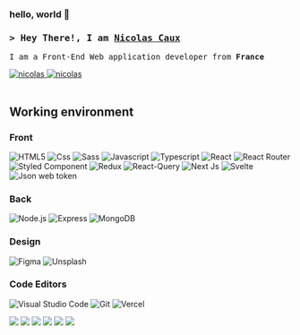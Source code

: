 ### hello, world 👋
<h3 background="red">
        <samp>&gt; Hey There!, I am
                <b><a target="_blank" href="">Nicolas Caux</a></b>
        </samp>
</h3>


<p> 
  <samp>
    I am a Front-End Web application developer from <b>France <img src="https://cdn-icons-png.flaticon.com/512/197/197560.png" width="13"/></b>
    <br>
  </samp>
</p>

<div>
 <a href="https://nicaux.com" target="_blank">
  <img src="https://img.shields.io/badge/Website-DC143C?style=for-the-badge&logo=medium&logoColor=white" alt="nicolas" />
 </a>
 <a href="https://www.linkedin.com/in/nicolas-caux-ui-ux-webdesigner-developper-front-end-next-js-react-js-mern/" target="_blank">
  <img src="https://img.shields.io/badge/LinkedIn-0077B5?style=for-the-badge&logo=linkedin&logoColor=white" alt="nicolas"/>
 </a>
</div>
<br/>

## Working environment

  ### Front
  <span>
          <img alt="HTML5" src="https://img.shields.io/badge/HTML5-E34F26?style=for-the-badge&logo=html5&logoColor=white" />
          <img alt="Css" src="https://img.shields.io/badge/CSS3-1572B6?style=for-the-badge&logo=css3&logoColor=white" />
          <img alt="Sass" src="https://img.shields.io/badge/Sass-CC6699?style=for-the-badge&logo=sass&logoColor=white" />
          <img alt="Javascript" src="https://img.shields.io/badge/JavaScript-F7DF1E?style=for-the-badge&logo=javascript&logoColor=black" />
          <img alt="Typescript" src="https://img.shields.io/badge/TypeScript-007ACC?style=for-the-badge&logo=typescript&logoColor=white" />
          <img alt="React" src="https://img.shields.io/badge/React-20232A?style=for-the-badge&logo=react&logoColor=61DAFB" />
          <img alt="React Router" src="https://img.shields.io/badge/React_Router-CA4245?style=for-the-badge&logo=react-router&logoColor=white" />
          <img alt="Styled Component" src="https://img.shields.io/badge/styled--components-DB7093?style=for-the-badge&logo=styled-components&logoColor=white" />
          <img alt="Redux" src="https://img.shields.io/badge/Redux-593D88?style=for-the-badge&logo=redux&logoColor=white" />
          <img alt="React-Query" src="https://img.shields.io/badge/React_Query-F24E1E?style=for-the-badge&logo=react-query&logoColor=white" />
          <img alt="Next Js" src="https://img.shields.io/badge/next.js-000000?style=for-the-badge&logo=nextdotjs&logoColor=white" />
          <img alt="Svelte" src="https://img.shields.io/badge/svelte-%23f1413d.svg?style=for-the-badge&logo=svelte&logoColor=white" />
          <img alt="Json web token" src="https://img.shields.io/badge/json%20web%20tokens-323330?style=for-the-badge&logo=json-web-tokens&logoColor=pink" />
  </span>
  
  ### Back
  <span>
          <img alt="Node.js" src="https://img.shields.io/badge/Node.js-43853D?style=for-the-badge&logo=node.js&logoColor=white" />
          <img alt="Express" src="https://img.shields.io/badge/Express.js-404D59?style=for-the-badge" />
          <img alt="MongoDB" src="https://img.shields.io/badge/MongoDB-4EA94B?style=for-the-badge&logo=mongodb&logoColor=white" />
  </span>
  
  ### Design
  <span>
          <img alt="Figma" src="https://img.shields.io/badge/Figma-F24E1E?style=for-the-badge&logo=figma&logoColor=white" />
          <img alt="Unsplash" src="https://img.shields.io/badge/Unsplash-000000?style=for-the-badge&logo=Unsplash&logoColor=white" />
   </span>

   ### Code Editors
   <span>
          <img alt="Visual Studio Code" src="https://img.shields.io/badge/Visual_Studio_Code-0078D4?style=for-the-badge&logo=visual%20studio%20code&logoColor=white" />
          <img alt="Git" src="https://img.shields.io/badge/GIT-E44C30?style=for-the-badge&logo=git&logoColor=white" />
          <img alt="Vercel" src="https://img.shields.io/badge/Vercel-000000?style=for-the-badge&logo=vercel&logoColor=white" />
   </span>
<br/>

![](http://github-profile-summary-cards.vercel.app/api/cards/profile-details?username=cauxNicolas&theme=material_palenight)
![](http://github-profile-summary-cards.vercel.app/api/cards/repos-per-language?username=cauxNicolas&theme=material_palenight)
![](http://github-profile-summary-cards.vercel.app/api/cards/stats?username=cauxNicolas&theme=material_palenight)
![](http://github-profile-summary-cards.vercel.app/api/cards/productive-time?username=cauxNicolas&theme=material_palenight&utcOffset=8)
![](http://github-profile-summary-cards.vercel.app/api/cards/most-commit-language?username=cauxNicolas&theme=material_palenight)
![](https://github-readme-streak-stats.herokuapp.com?user=cauxNicolas&theme=material-palenight)
